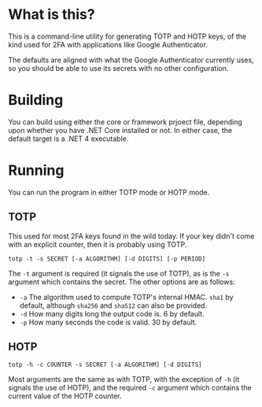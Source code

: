 # What is this?

This is a command-line utility for generating TOTP and HOTP keys, of
the kind used for 2FA with applications like Google Authenticator.

The defaults are aligned with what the Google Authenticator currently
uses, so you should be able to use its secrets with no other
configuration.

# Building

You can build using either the core or framework prjoect file, depending
upon whether you have .NET Core installed or not. In either case, the
default target is a .NET 4 executable.

# Running

You can run the program in either TOTP mode or HOTP mode.

## TOTP

This used for most 2FA keys found in the wild today. If your key
didn't come with an explicit counter, then it is probably using
TOTP.

    totp -t -s SECRET [-a ALGORITHM] [-d DIGITS] [-p PERIOD]
  
The `-t` argument is required (it signals the use of TOTP), as is the
`-s` argument which contains the secret. The other options are as
follows:

- `-a` The algorithm used to compute TOTP's internal HMAC. `sha1` by default,
  although `sha256` and `sha512` can also be provided.
- `-d` How many digits long the output code is. 6 by default.
- `-p` How many seconds the code is valid. 30 by default.

## HOTP

    totp -h -c COUNTER -s SECRET [-a ALGORITHM] [-d DIGITS]
  
Most arguments are the same as with TOTP, with the exception of `-h`
(it signals the use of HOTP), and the required `-c` argument which
contains the current value of the HOTP counter.
